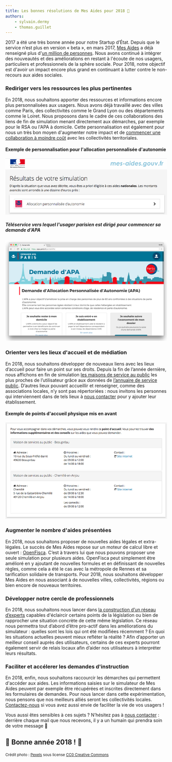 ```yaml
---
title: Les bonnes résolutions de Mes Aides pour 2018 🎉
authors:
    - sylvain.dermy
    - thomas.guillet
---
```


2017 a été une très bonne année pour notre Startup d’État. Depuis que le service n’est plus en version « beta », en mars 2017, [Mes Aides](https://mes-aides.gouv.fr/) a déjà renseigné plus d'[un million de personnes](https://stats.data.gouv.fr/index.php?module=CoreHome&action=index&idSite=9&period=year&date=2017-01-08#?module=Goals&action=goalReport&idSite=9&period=year&date=2017-01-08&idGoal=1). Nous avons continué à intégrer des nouveautés et des améliorations en restant à l'écoute de nos usagers, particuliers et professionnels de la sphère sociale. Pour 2018, notre objectif est d'avoir un impact encore plus grand en continuant à lutter contre le non-recours aux aides sociales.

<!--more-->
### Rediriger vers les ressources les plus pertinentes
En 2018, nous souhaitons apporter des ressources et informations encore plus personnalisées aux usagers. Nous avons déjà travaillé avec des villes comme Paris, des collectivités comme le Grand Lyon ou des départements comme le Loiret. Nous proposons dans le cadre de ces collaborations des liens de fin de simulation menant directement aux démarches, par exemple pour le RSA ou l'APA à domicile. Cette personnalisation est également pour nous un très bon moyen d'augmenter notre impact et de [commencer une collaboration à moindre coût](mailto:bonjour@mes-aides.gouv.fr?subject=Mettre%20en%20place%20des%20liens%20pertinents%20pour%20nos%20usagers) avec les collectivités territoriales.

#### Exemple de personnalisation pour l'allocation personnalisée d'autonomie
![Capture d'écran d'une partie de la page résultats sur mes-aides.gouv.fr](/img/posts/2018-02-12-mes-aides-nos-voeux/1-apa-paris-resultats.png)

##### Téléservice vers lequel l'usager parisien est dirigé pour commencer sa demande d'APA
![Capture d'écran du téléservice de Paris pour l'APA](/img/posts/2018-02-12-mes-aides-nos-voeux/1-apa-paris-teleservice.png)

### Orienter vers les lieux d'accueil et de médiation
En 2018, nous souhaitons développer de nouveaux liens avec les lieux d’accueil pour faire un point sur ses droits. Depuis la fin de l’année dernière, nous affichons en fin de simulation [les maisons de service au public](https://www.maisondeservicesaupublic.fr/) les plus proches de l’utilisateur grâce aux données de [l’annuaire de service public](https://lannuaire.service-public.fr). D’autres lieux pouvant accueillir et renseigner, comme des associations locales, n’y sont pas répertoriées : nous invitons les personnes qui interviennent dans de tels lieux à [nous contacter](mailto:bonjour@mes-aides.gouv.fr?subject=Ajouter%20mon%20%C3%A9tablissement%20%C3%A0%20la%20page%20des%20r%C3%A9sultats) pour y ajouter leur établissement.

#### Exemple de points d'accueil physique mis en avant
![Points d'accueil physique mis en avant pour Mauges-sur-Loire](/img/posts/2018-02-12-mes-aides-nos-voeux/2-msap.png)

### Augmenter le nombre d'aides présentées
En 2018, nous souhaitons proposer de nouvelles aides légales et extra-légales. Le succès de Mes Aides repose sur un moteur de calcul libre et ouvert : [OpenFisca](https://www.openfisca.org). C’est à travers lui que nous pouvons proposer une seule simulation pour plusieurs aides. OpenFisca peut simplement être amélioré en y ajoutant de nouvelles formules et en définissant de nouvelles règles, comme cela a été le cas avec la métropole de Rennes et sa tarification solidaire de transports. Pour 2018, nous souhaitons développer Mes Aides en nous associant à de nouvelles villes, collectivités, régions ou bien encore de nouveaux territoires.

### Développer notre cercle de professionnels 
En 2018, nous souhaitons nous lancer dans [la construction d’un réseau d’experts](https://gouv.us12.list-manage.com/subscribe?u=1ec467926df0f8b0be4915921&id=0321551dd4) capables d'éclaircir certains points de la législation ou bien de rapprocher une situation concrète de cette même législation. Ce réseau nous permettra tout d’abord d’être pro-actif dans les améliorations du simulateur : quelles sont les lois qui ont été modifiées récemment ? En quoi les situations actuelles peuvent mieux refléter la réalité ? Afin d’apporter un meilleur conseil auprès des utilisateurs, certains de ces experts pourront également servir de relais locaux afin d’aider nos utilisateurs à interpréter leurs résultats.

### Faciliter et accélerer les demandes d'instruction
En 2018, enfin, nous souhaitons raccourcir les démarches qui permettent d'accéder aux aides. Les informations saisies sur le simulateur de Mes Aides peuvent par exemple être récupérées et inscrites directement dans les formulaires de demandes. Pour nous lancer dans cette expérimentation, nous pensons que nos meilleurs alliés seront les collectivités locales. [Contactez-nous](mailto:bonjour@mes-aides.gouv.fr?subject=Exp%C3%A9rimenter%20pour%20des%20d%C3%A9marches%20simplifi%C3%A9es) si vous avez aussi envie de faciliter la vie de vos usagers !

Vous aussi êtes sensibles à ces sujets ? N’hésitez pas à [nous contacter](mailto:bonjour@mes-aides.gouv.fr?subject=Commentaire%20sur%20votre%20article%20du%20blog%20beta.gouv.fr) : derrière chaque mail que nous recevons, il y a un humain qui prendra soin de votre message 🙂

## 🎉 Bonne année 2018 ! 🎉

<small>Crédit photo : [Pexels](https://www.pexels.com/photo/person-holding-blue-ballpoint-pen-writing-in-notebook-210661/) sous license [CC0 Creative Commons](https://creativecommons.org/publicdomain/zero/1.0/)</small>
